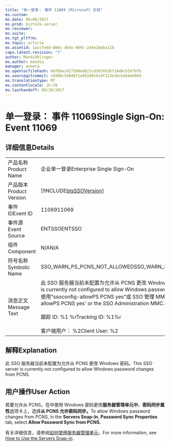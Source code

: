 ```yaml
---
title: "单一登录： 事件 11069 |Microsoft 文档"
ms.custom: 
ms.date: 06/08/2017
ms.prod: biztalk-server
ms.reviewer: 
ms.suite: 
ms.tgt_pltfrm: 
ms.topic: article
ms.assetid: 1accfe68-000c-4b5e-909c-244e18eba110
caps.latest.revision: "7"
author: MandiOhlinger
ms.author: mandia
manager: anneta
ms.openlocfilehash: 66f89a1d273b0ed621cd3b59526714d9cb167bfb
ms.sourcegitcommit: cb908c540d8f1a692d01dc8f313e16cb4b4e696d
ms.translationtype: MT
ms.contentlocale: zh-CN
ms.lasthandoff: 09/20/2017
---
```

# <a name="single-sign-on-event-11069"></a><span data-ttu-id="012bd-102">单一登录： 事件 11069</span><span class="sxs-lookup"><span data-stu-id="012bd-102">Single Sign-On: Event 11069</span></span>
## <a name="details"></a><span data-ttu-id="012bd-103">详细信息</span><span class="sxs-lookup"><span data-stu-id="012bd-103">Details</span></span>  
  
|||  
|-|-|  
|<span data-ttu-id="012bd-104">产品名称</span><span class="sxs-lookup"><span data-stu-id="012bd-104">Product Name</span></span>|<span data-ttu-id="012bd-105">企业单一登录</span><span class="sxs-lookup"><span data-stu-id="012bd-105">Enterprise Single Sign-On</span></span>|  
|<span data-ttu-id="012bd-106">产品版本</span><span class="sxs-lookup"><span data-stu-id="012bd-106">Product Version</span></span>|[!INCLUDE[btsSSOVersion](../includes/btsssoversion-md.md)]|  
|<span data-ttu-id="012bd-107">事件 ID</span><span class="sxs-lookup"><span data-stu-id="012bd-107">Event ID</span></span>|<span data-ttu-id="012bd-108">11069</span><span class="sxs-lookup"><span data-stu-id="012bd-108">11069</span></span>|  
|<span data-ttu-id="012bd-109">事件源</span><span class="sxs-lookup"><span data-stu-id="012bd-109">Event Source</span></span>|<span data-ttu-id="012bd-110">ENTSSO</span><span class="sxs-lookup"><span data-stu-id="012bd-110">ENTSSO</span></span>|  
|<span data-ttu-id="012bd-111">组件</span><span class="sxs-lookup"><span data-stu-id="012bd-111">Component</span></span>|<span data-ttu-id="012bd-112">N/A</span><span class="sxs-lookup"><span data-stu-id="012bd-112">N/A</span></span>|  
|<span data-ttu-id="012bd-113">符号名称</span><span class="sxs-lookup"><span data-stu-id="012bd-113">Symbolic Name</span></span>|<span data-ttu-id="012bd-114">SSO_WARN_PS_PCNS_NOT_ALLOWED</span><span class="sxs-lookup"><span data-stu-id="012bd-114">SSO_WARN_PS_PCNS_NOT_ALLOWED</span></span>|  
|<span data-ttu-id="012bd-115">消息正文</span><span class="sxs-lookup"><span data-stu-id="012bd-115">Message Text</span></span>|<span data-ttu-id="012bd-116">此 SSO 服务器当前未配置为允许从 PCNS 更改 Windows 密码。</span><span class="sxs-lookup"><span data-stu-id="012bd-116">This SSO server is currently not configured to allow Windows password changes from PCNS.</span></span> <span data-ttu-id="012bd-117">使用“ssoconfig-allowPS PCNS yes”或 SSO 管理 MMC。%r</span><span class="sxs-lookup"><span data-stu-id="012bd-117">Use 'ssoconfig -allowPS PCNS yes' or the SSO Administration MMC.%r</span></span><br /><br /> <span data-ttu-id="012bd-118">跟踪 ID: %1 %r</span><span class="sxs-lookup"><span data-stu-id="012bd-118">Tracking ID: %1%r</span></span><br /><br /> <span data-ttu-id="012bd-119">客户端用户： %2</span><span class="sxs-lookup"><span data-stu-id="012bd-119">Client User: %2</span></span>|  
  
## <a name="explanation"></a><span data-ttu-id="012bd-120">解释</span><span class="sxs-lookup"><span data-stu-id="012bd-120">Explanation</span></span>  
 <span data-ttu-id="012bd-121">此 SSO 服务器当前未配置为允许从 PCNS 更改 Windows 密码。</span><span class="sxs-lookup"><span data-stu-id="012bd-121">This SSO server is currently not configured to allow Windows password changes from PCNS.</span></span>  
  
## <a name="user-action"></a><span data-ttu-id="012bd-122">用户操作</span><span class="sxs-lookup"><span data-stu-id="012bd-122">User Action</span></span>  
 <span data-ttu-id="012bd-123">若要允许从 PCNS，在中使用 Windows 密码更改**服务器管理单元中**，**密码同步属性**选项卡上，选择**从 PCNS 允许密码同步。**</span><span class="sxs-lookup"><span data-stu-id="012bd-123">To allow Windows password changes from PCNS, in the **Servers Snap-In**, **Password Sync Properties** tab, select **Allow Password Sync from PCNS.**</span></span>  
  
 <span data-ttu-id="012bd-124">有关详细信息，请参阅[如何使用服务器管理单元](../core/how-to-use-the-servers-snap-in.md)。</span><span class="sxs-lookup"><span data-stu-id="012bd-124">For more information, see [How to Use the Servers Snap-in](../core/how-to-use-the-servers-snap-in.md).</span></span>